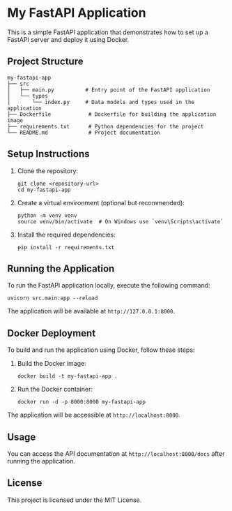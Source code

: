 # My FastAPI Application

This is a simple FastAPI application that demonstrates how to set up a FastAPI server and deploy it using Docker.

## Project Structure

```
my-fastapi-app
├── src
│   ├── main.py          # Entry point of the FastAPI application
│   └── types
│       └── index.py     # Data models and types used in the application
├── Dockerfile            # Dockerfile for building the application image
├── requirements.txt      # Python dependencies for the project
└── README.md             # Project documentation
```

## Setup Instructions

1. Clone the repository:
   ```
   git clone <repository-url>
   cd my-fastapi-app
   ```

2. Create a virtual environment (optional but recommended):
   ```
   python -m venv venv
   source venv/bin/activate  # On Windows use `venv\Scripts\activate`
   ```

3. Install the required dependencies:
   ```
   pip install -r requirements.txt
   ```

## Running the Application

To run the FastAPI application locally, execute the following command:
```
uvicorn src.main:app --reload
```

The application will be available at `http://127.0.0.1:8000`.

## Docker Deployment

To build and run the application using Docker, follow these steps:

1. Build the Docker image:
   ```
   docker build -t my-fastapi-app .
   ```

2. Run the Docker container:
   ```
   docker run -d -p 8000:8000 my-fastapi-app
   ```

The application will be accessible at `http://localhost:8000`.

## Usage

You can access the API documentation at `http://localhost:8000/docs` after running the application.

## License

This project is licensed under the MIT License.